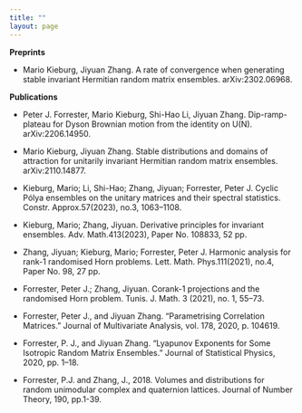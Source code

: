 ```yaml
---
title: ""
layout: page
---
```


**Preprints**

- Mario Kieburg, Jiyuan Zhang. A rate of convergence when generating stable invariant Hermitian random matrix ensembles. arXiv:2302.06968.  

**Publications**

[comment]: # (- Zhang, J. 2021 Decompositions, Invariances and Harmonic Analysis in Random Matrix Theory. PhD thesis. University of Melbourne.)

- Peter J. Forrester, Mario Kieburg, Shi-Hao Li, Jiyuan Zhang. Dip-ramp-plateau for Dyson Brownian motion from the identity on U(N). arXiv:2206.14950.

- Mario Kieburg, Jiyuan Zhang. Stable distributions and domains of attraction for unitarily invariant Hermitian random matrix ensembles. arXiv:2110.14877.

- Kieburg, Mario; Li, Shi-Hao; Zhang, Jiyuan; Forrester, Peter J. Cyclic Pólya ensembles on the unitary matrices and their spectral statistics. Constr. Approx.57(2023), no.3, 1063–1108.

- Kieburg, Mario; Zhang, Jiyuan. Derivative principles for invariant ensembles. Adv. Math.413(2023), Paper No. 108833, 52 pp.

- Zhang, Jiyuan; Kieburg, Mario; Forrester, Peter J. Harmonic analysis for rank-1 randomised Horn problems. Lett. Math. Phys.111(2021), no.4, Paper No. 98, 27 pp.

- Forrester, Peter J.; Zhang, Jiyuan. Corank-1 projections and the randomised Horn problem. Tunis. J. Math. 3 (2021), no. 1, 55–73.

- Forrester, Peter J., and Jiyuan Zhang. “Parametrising Correlation Matrices.” Journal of Multivariate Analysis, vol. 178, 2020, p. 104619.

- Forrester, P. J., and Jiyuan Zhang. “Lyapunov Exponents for Some Isotropic Random Matrix Ensembles.” Journal of Statistical Physics, 2020, pp. 1–18.

- Forrester, P.J. and Zhang, J., 2018. Volumes and distributions for random unimodular complex and quaternion lattices. Journal of Number Theory, 190, pp.1-39.

[comment]: # (- Zhang, J., 2017. Two-dimensional random unimodular complex and quaternion lattices. Master's thesis. University of Melbourne.)
